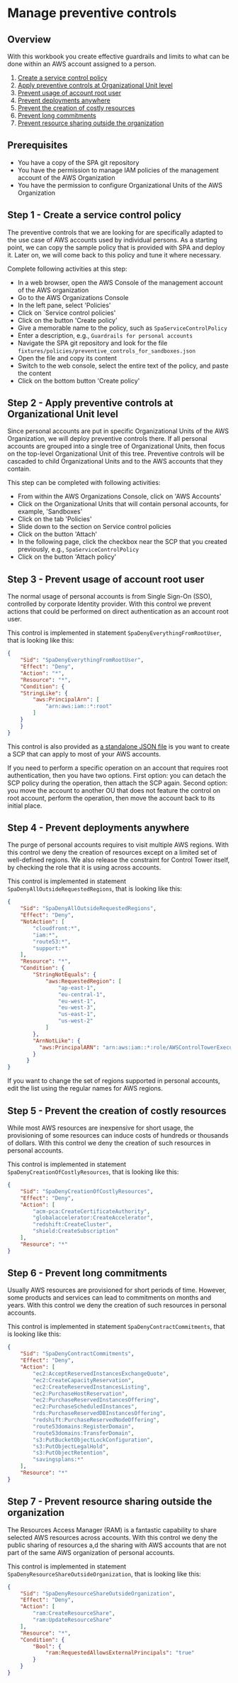 # Manage preventive controls

## Overview
With this workbook you create effective guardrails and limits to what can be done within an AWS account assigned to a person.

1. [Create a service control policy](#step-1)
2. [Apply preventive controls at Organizational Unit level](#step-2)
3. [Prevent usage of account root user](#step-3)
4. [Prevent deployments anywhere](#step-4)
5. [Prevent the creation of costly resources](#step-5)
6. [Prevent long commitments](#step-6)
7. [Prevent resource sharing outside the organization](#step-7)


## Prerequisites
- You have a copy of the SPA git repository
- You have the permission to manage IAM policies of the management account of the AWS Organization
- You have the permission to configure Organizational Units of the AWS Organization

## Step 1 - Create a service control policy <a id="step-1"></a>

The preventive controls that we are looking for are specifically adapted to the use case of AWS accounts used by individual persons. As a starting point, we can copy the sample policy that is provided with SPA and deploy it. Later on, we will come back to this policy and tune it where necessary.

Complete following activities at this step:
- In a web browser, open the AWS Console of the management account of the AWS organization
- Go to the AWS Organizations Console
- In the left pane, select 'Policies'
- Click on `Service control policies'
- Click on the button 'Create policy'
- Give a memorable name to the policy, such as `SpaServiceControlPolicy`
- Enter a description, e.g., `Guardrails for personal accounts`
- Navigate the SPA git repository and look for the file `fixtures/policies/preventive_controls_for_sandboxes.json`
- Open the file and copy its content
- Switch to the web console, select the entire text of the policy, and paste the content
- Click on the bottom button 'Create policy'

## Step 2 - Apply preventive controls at Organizational Unit level <a id="step-2"></a>

Since personal accounts are put in specific Organizational Units of the AWS Organization, we will deploy preventive controls there. If all personal accounts are grouped into a single tree of Organizational Units, then focus on the top-level Organizational Unit of this tree. Preventive controls will be cascaded to child Organizational Units and to the AWS accounts that they contain.

This step can be completed with following activities:
- From within the AWS Organizations Console, click on 'AWS Accounts'
- Click on the Organizational Units that will contain personal accounts, for example, 'Sandboxes'
- Click on the tab 'Policies'
- Slide down to the section on Service control policies
- Click on the button 'Attach'
- In the following page, click the checkbox near the SCP that you created previously, e.g., `SpaServiceControlPolicy`
- Click on the button 'Attach policy'

## Step 3 - Prevent usage of account root user <a id="step-3"></a>

The normal usage of personal accounts is from Single Sign-On (SSO), controlled by corporate Identity provider. With this control we prevent actions that could be performed on direct authentication as an account root user.

This control is implemented in statement `SpaDenyEverythingFromRootUser`, that is looking like this:
```json
{
    "Sid": "SpaDenyEverythingFromRootUser",
    "Effect": "Deny",
    "Action": "*",
    "Resource": "*",
    "Condition": {
    "StringLike": {
        "aws:PrincipalArn": [
            "arn:aws:iam::*:root"
        ]
    }
    }
}
```

This control is also provided as [a standalone JSON file](https://github.com/reply-fr/sustainable-personal-accounts/blob/main/fixtures/policies/deny_everything_from_root_users.json) is you want to create a SCP that can apply to most of your AWS accounts.

If you need to perform a specific operation on an account that requires root authentication, then you have two options. First option: you can detach the SCP policy during the operation, then attach the SCP again. Second option: you move the account to another OU that does not feature the control on root account, perform the operation, then move the account back to its initial place.

## Step 4 - Prevent deployments anywhere <a id="step-4"></a>

The purge of personal accounts requires to visit multiple AWS regions. With this control we deny the creation of resources except on a limited set of well-defined regions. We also release the constraint for Control Tower itself, by checking the role that it is using across accounts.

This control is implemented in statement `SpaDenyAllOutsideRequestedRegions`, that is looking like this:
```json
{
    "Sid": "SpaDenyAllOutsideRequestedRegions",
    "Effect": "Deny",
    "NotAction": [
        "cloudfront:*",
        "iam:*",
        "route53:*",
        "support:*"
    ],
    "Resource": "*",
    "Condition": {
        "StringNotEquals": {
            "aws:RequestedRegion": [
                "ap-east-1",
                "eu-central-1",
                "eu-west-1",
                "eu-west-3",
                "us-east-1",
                "us-west-2"
            ]
        },
        "ArnNotLike": {
          "aws:PrincipalARN": "arn:aws:iam::*:role/AWSControlTowerExecution"
        }
      }
}
```

If you want to change the set of regions supported in personal accounts, edit the list using the regular names for AWS regions.

## Step 5 - Prevent the creation of costly resources <a id="step-5"></a>

While most AWS resources are inexpensive for short usage, the provisioning of some resources can induce costs of hundreds or thousands of dollars. With this control we deny the creation of such resources in personal accounts.

This control is implemented in statement `SpaDenyCreationOfCostlyResources`, that is looking like this:
```json
{
    "Sid": "SpaDenyCreationOfCostlyResources",
    "Effect": "Deny",
    "Action": [
        "acm-pca:CreateCertificateAuthority",
        "globalaccelerator:CreateAccelerator",
        "redshift:CreateCluster",
        "shield:CreateSubscription"
    ],
    "Resource": "*"
}
```

## Step 6 - Prevent long commitments <a id="step-6"></a>

Usually AWS resources are provisioned for short periods of time. However, some products and services can lead to commitments on months and years. With this control we deny the creation of such resources in personal accounts.

This control is implemented in statement `SpaDenyContractCommitments`, that is looking like this:
```json
{
    "Sid": "SpaDenyContractCommitments",
    "Effect": "Deny",
    "Action": [
        "ec2:AcceptReservedInstancesExchangeQuote",
        "ec2:CreateCapacityReservation",
        "ec2:CreateReservedInstancesListing",
        "ec2:PurchaseHostReservation",
        "ec2:PurchaseReservedInstancesOffering",
        "ec2:PurchaseScheduledInstances",
        "rds:PurchaseReservedDBInstancesOffering",
        "redshift:PurchaseReservedNodeOffering",
        "route53domains:RegisterDomain",
        "route53domains:TransferDomain",
        "s3:PutBucketObjectLockConfiguration",
        "s3:PutObjectLegalHold",
        "s3:PutObjectRetention",
        "savingsplans:*"
    ],
    "Resource": "*"
}
```

## Step 7 - Prevent resource sharing outside the organization <a id="step-7"></a>

The Resources Access Manager (RAM) is a fantastic capability to share selected AWS resources across accounts. With this control we deny the public sharing of resources a,d the sharing with AWS accounts that are not part of the same AWS organization of personal accounts.

This control is implemented in statement `SpaDenyResourceShareOutsideOrganization`, that is looking like this:
```json
{
    "Sid": "SpaDenyResourceShareOutsideOrganization",
    "Effect": "Deny",
    "Action": [
        "ram:CreateResourceShare",
        "ram:UpdateResourceShare"
    ],
    "Resource": "*",
    "Condition": {
        "Bool": {
            "ram:RequestedAllowsExternalPrincipals": "true"
        }
    }
}
```
